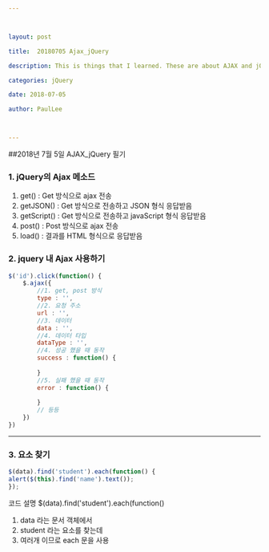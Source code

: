 ```yaml
---



layout: post

title:  20180705 Ajax_jQuery

description: This is things that I learned. These are about AJAX and jQuery.

categories: jQuery

date: 2018-07-05

author: PaulLee



---
```




##2018년 7월 5일 AJAX_jQuery 필기



### 1. jQuery의 Ajax 메소드

1. get() : Get 방식으로 ajax 전송
2. getJSON() : Get 방식으로 전송하고 JSON 형식 응답받음
3. getScript() : Get 방식으로 전송하고 javaScript 형식 응답받음
4. post() : Post 방식으로 ajax 전송
5. load() : 결과를 HTML 형식으로 응답받음

### 2. jquery 내 Ajax 사용하기

```javascript
$('id').click(function() {
	$.ajax({
    	//1. get, post 방식
        type : '',
        //2. 요청 주소
        url : '',
        //3. 데이터
        data : '',
        //4. 데이터 타입
        dataType : '',
        //4. 성공 했을 때 동작
        success : function() {
        
        }
        //5. 실패 했을 때 동작
        error : function() {
        
        }
		// 등등
    })
})
```

***

### 3. 요소 찾기
```javascript
$(data).find('student').each(function() {
alert($(this).find('name').text());
});
```

코드 설명
$(data).find('student').each(function()
1. data 라는 문서 객체에서
2. student 라는 요소를 찾는데
3. 여러개 이므로 each 문을 사용



